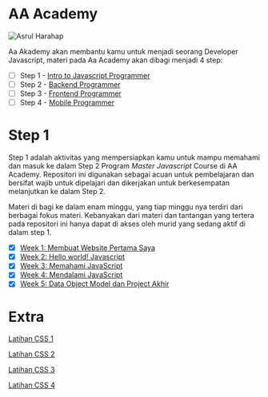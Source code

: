 # AA Academy

![Asrul Harahap](https://avatars2.githubusercontent.com/u/15111402?s=100&v=4 "Asrul Harahap")

Aa Akademy akan membantu kamu untuk menjadi seorang Developer Javascript, materi pada Aa Academy akan dibagi menjadi 4 step:
- [ ] Step 1 - [Intro to Javascript Programmer](https://github.com/talkasrul/step-1)
- [ ] Step 2 - [Backend Programmer](https://github.com/talkasrul/step-2)
- [ ] Step 3 - [Frontend Programmer](https://github.com/talkasrul/step-3)
- [ ] Step 4 - [Mobile Programmer](https://github.com/talkasrul/step-4)

# Step 1

Step 1 adalah aktivitas yang mempersiapkan kamu untuk mampu memahami dan masuk ke dalam Step 2 Program *Master Javascript* Course di AA Academy. Repositori ini digunakan sebagai acuan untuk pembelajaran dan bersifat wajib untuk dipelajari dan dikerjakan untuk berkesempatan melanjutkan ke dalam Step 2.

Materi di bagi ke dalam enam minggu, yang tiap minggu nya terdiri dari berbagai fokus materi. Kebanyakan dari materi dan tantangan yang tertera pada repositori ini hanya dapat di akses oleh murid yang sedang aktif di dalam step 1.

- [x] [Week 1: Membuat Website Pertama Saya](./README-WEEK-1.md)
- [x] [Week 2: Hello world! Javascript](./README-WEEK-2.md)
- [x] [Week 3: Memahami JavaScript](./README-WEEK-3.md)
- [x] [Week 4: Mendalami JavaScript](./README-WEEK-4.md)
- [x] [Week 5: Data Object Model dan Project Akhir](./README-WEEK-5.md)

# Extra

[Latihan CSS 1](./layout-css.md)

[Latihan CSS 2](./produk-css.md)

[Latihan CSS 3](./menu-css.md)

[Latihan CSS 4](./jumbotron-css.md)
